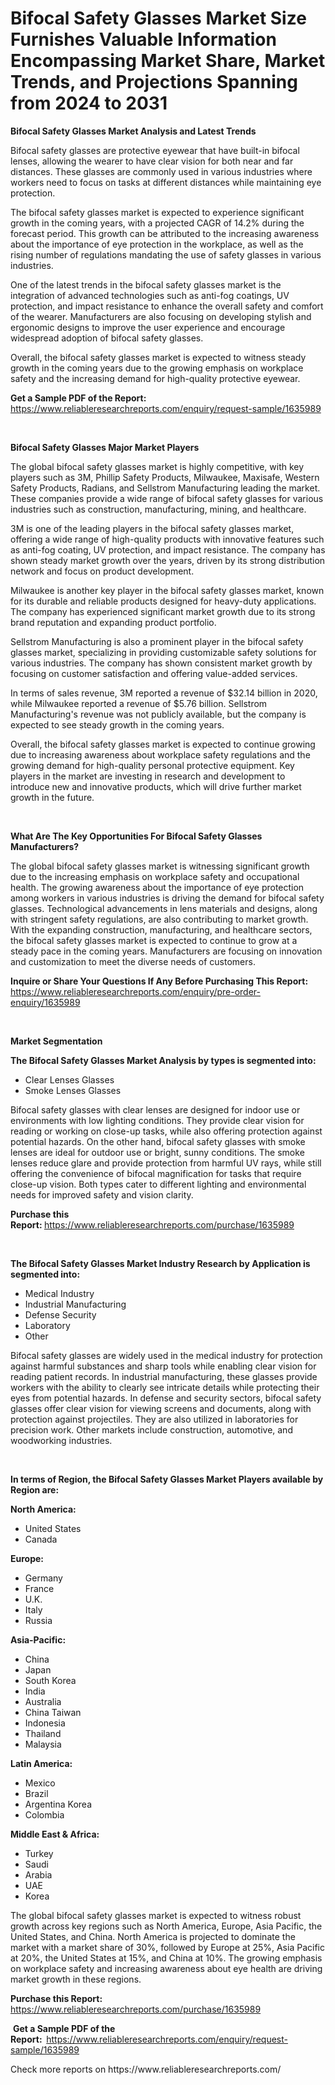 <p><h1>Bifocal Safety Glasses Market Size Furnishes Valuable Information Encompassing Market Share, Market Trends, and Projections Spanning from 2024 to 2031</h1></p><p><strong>Bifocal Safety Glasses Market Analysis and Latest Trends</strong></p>
<p><p>Bifocal safety glasses are protective eyewear that have built-in bifocal lenses, allowing the wearer to have clear vision for both near and far distances. These glasses are commonly used in various industries where workers need to focus on tasks at different distances while maintaining eye protection.</p><p>The bifocal safety glasses market is expected to experience significant growth in the coming years, with a projected CAGR of 14.2% during the forecast period. This growth can be attributed to the increasing awareness about the importance of eye protection in the workplace, as well as the rising number of regulations mandating the use of safety glasses in various industries.</p><p>One of the latest trends in the bifocal safety glasses market is the integration of advanced technologies such as anti-fog coatings, UV protection, and impact resistance to enhance the overall safety and comfort of the wearer. Manufacturers are also focusing on developing stylish and ergonomic designs to improve the user experience and encourage widespread adoption of bifocal safety glasses.</p><p>Overall, the bifocal safety glasses market is expected to witness steady growth in the coming years due to the growing emphasis on workplace safety and the increasing demand for high-quality protective eyewear.</p></p>
<p><strong>Get a Sample PDF of the Report:&nbsp;</strong> <a href="https://www.reliableresearchreports.com/enquiry/request-sample/1635989">https://www.reliableresearchreports.com/enquiry/request-sample/1635989</a></p>
<p>&nbsp;</p>
<p><strong>Bifocal Safety Glasses Major Market Players</strong></p>
<p><p>The global bifocal safety glasses market is highly competitive, with key players such as 3M, Phillip Safety Products, Milwaukee, Maxisafe, Western Safety Products, Radians, and Sellstrom Manufacturing leading the market. These companies provide a wide range of bifocal safety glasses for various industries such as construction, manufacturing, mining, and healthcare.</p><p>3M is one of the leading players in the bifocal safety glasses market, offering a wide range of high-quality products with innovative features such as anti-fog coating, UV protection, and impact resistance. The company has shown steady market growth over the years, driven by its strong distribution network and focus on product development.</p><p>Milwaukee is another key player in the bifocal safety glasses market, known for its durable and reliable products designed for heavy-duty applications. The company has experienced significant market growth due to its strong brand reputation and expanding product portfolio.</p><p>Sellstrom Manufacturing is also a prominent player in the bifocal safety glasses market, specializing in providing customizable safety solutions for various industries. The company has shown consistent market growth by focusing on customer satisfaction and offering value-added services.</p><p>In terms of sales revenue, 3M reported a revenue of $32.14 billion in 2020, while Milwaukee reported a revenue of $5.76 billion. Sellstrom Manufacturing's revenue was not publicly available, but the company is expected to see steady growth in the coming years.</p><p>Overall, the bifocal safety glasses market is expected to continue growing due to increasing awareness about workplace safety regulations and the growing demand for high-quality personal protective equipment. Key players in the market are investing in research and development to introduce new and innovative products, which will drive further market growth in the future.</p></p>
<p>&nbsp;</p>
<p><strong>What Are The Key Opportunities For Bifocal Safety Glasses Manufacturers?</strong></p>
<p><p>The global bifocal safety glasses market is witnessing significant growth due to the increasing emphasis on workplace safety and occupational health. The growing awareness about the importance of eye protection among workers in various industries is driving the demand for bifocal safety glasses. Technological advancements in lens materials and designs, along with stringent safety regulations, are also contributing to market growth. With the expanding construction, manufacturing, and healthcare sectors, the bifocal safety glasses market is expected to continue to grow at a steady pace in the coming years. Manufacturers are focusing on innovation and customization to meet the diverse needs of customers.</p></p>
<p><strong>Inquire or Share Your Questions If Any Before Purchasing This Report:</strong> <a href="https://www.reliableresearchreports.com/enquiry/pre-order-enquiry/1635989">https://www.reliableresearchreports.com/enquiry/pre-order-enquiry/1635989</a></p>
<p>&nbsp;</p>
<p><strong>Market Segmentation</strong></p>
<p><strong>The Bifocal Safety Glasses Market Analysis by types is segmented into:</strong></p>
<p><ul><li>Clear Lenses Glasses</li><li>Smoke Lenses Glasses</li></ul></p>
<p><p>Bifocal safety glasses with clear lenses are designed for indoor use or environments with low lighting conditions. They provide clear vision for reading or working on close-up tasks, while also offering protection against potential hazards. On the other hand, bifocal safety glasses with smoke lenses are ideal for outdoor use or bright, sunny conditions. The smoke lenses reduce glare and provide protection from harmful UV rays, while still offering the convenience of bifocal magnification for tasks that require close-up vision. Both types cater to different lighting and environmental needs for improved safety and vision clarity.</p></p>
<p><strong>Purchase this Report:&nbsp;</strong><a href="https://www.reliableresearchreports.com/purchase/1635989">https://www.reliableresearchreports.com/purchase/1635989</a></p>
<p>&nbsp;</p>
<p><strong>The Bifocal Safety Glasses Market Industry Research by Application is segmented into:</strong></p>
<p><ul><li>Medical Industry</li><li>Industrial Manufacturing</li><li>Defense Security</li><li>Laboratory</li><li>Other</li></ul></p>
<p><p>Bifocal safety glasses are widely used in the medical industry for protection against harmful substances and sharp tools while enabling clear vision for reading patient records. In industrial manufacturing, these glasses provide workers with the ability to clearly see intricate details while protecting their eyes from potential hazards. In defense and security sectors, bifocal safety glasses offer clear vision for viewing screens and documents, along with protection against projectiles. They are also utilized in laboratories for precision work. Other markets include construction, automotive, and woodworking industries.</p></p>
<p>&nbsp;</p>
<p><strong>In terms of Region, the Bifocal Safety Glasses Market Players available by Region are:</strong></p>
<p>
    <p> <strong> North America: </strong>
        <ul>
            <li>United States</li>
            <li>Canada</li>
        </ul>
        </p> 
    <p> <strong> Europe: </strong>
        <ul>
            <li>Germany</li>
            <li>France</li>
            <li>U.K.</li>
            <li>Italy</li>
            <li>Russia</li>
        </ul>
        </p> 
    <p> <strong> Asia-Pacific: </strong>
        <ul>
            <li>China</li>
            <li>Japan</li>
            <li>South Korea</li>
            <li>India</li>
            <li>Australia</li>
            <li>China Taiwan</li>
            <li>Indonesia</li>
            <li>Thailand</li>
            <li>Malaysia</li>
        </ul>
        </p> 
    <p> <strong> Latin America: </strong>
        <ul>
            <li>Mexico</li>
            <li>Brazil</li>
            <li>Argentina Korea</li>
            <li>Colombia</li>
        </ul>
        </p> 
    <p> <strong> Middle East & Africa: </strong>
        <ul>
            <li>Turkey</li>
            <li>Saudi</li>
            <li>Arabia</li>
            <li>UAE</li>
            <li>Korea</li>
        </ul>
    </p>
    </p>
<p><p>The global bifocal safety glasses market is expected to witness robust growth across key regions such as North America, Europe, Asia Pacific, the United States, and China. North America is projected to dominate the market with a market share of 30%, followed by Europe at 25%, Asia Pacific at 20%, the United States at 15%, and China at 10%. The growing emphasis on workplace safety and increasing awareness about eye health are driving market growth in these regions.</p></p>
<p><strong>Purchase this Report: </strong><a href="https://www.reliableresearchreports.com/purchase/1635989">https://www.reliableresearchreports.com/purchase/1635989</a></p>
<p>&nbsp;<strong>Get a Sample PDF of the Report:&nbsp;&nbsp;</strong><a href="https://www.reliableresearchreports.com/enquiry/request-sample/1635989">https://www.reliableresearchreports.com/enquiry/request-sample/1635989</a></p>
<p><strong></strong></p>
<p>Check more reports on https://www.reliableresearchreports.com/</p>